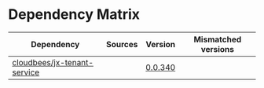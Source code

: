 # Dependency Matrix

Dependency | Sources | Version | Mismatched versions
---------- | ------- | ------- | -------------------
[cloudbees/jx-tenant-service](https://github.com/cloudbees/jx-tenant-service) |  | [0.0.340](https://github.com/cloudbees/jx-tenant-service/releases/tag/v0.0.340) | 
